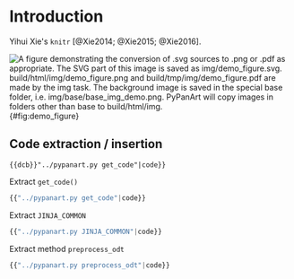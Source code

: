 # Introduction

Yihui Xie's `knitr` [@Xie2014; @Xie2015; @Xie2016].

![A figure demonstrating the conversion of `.svg` sources to `.png` or
`.pdf` as appropriate.
The SVG part of this image is saved as img/demo_figure.svg.
build/html/img/demo_figure.png and build/tmp/img/demo_figure.pdf are
made by the img task. The background image is saved in the special
`base` folder, i.e. img/base/base_img_demo.png. PyPanArt will copy
images in folders other than `base` to build/html/img.
]({{'demo_figure'|img}}){#fig:demo_figure}

## Code extraction / insertion

`{{dcb}}"../pypanart.py get_code"|code}}`

Extract `get_code()`
```python
{{"../pypanart.py get_code"|code}}
```

Extract `JINJA_COMMON`
```python
{{"../pypanart.py JINJA_COMMON"|code}}
```

Extract method `preprocess_odt`
```python
{{"../pypanart.py preprocess_odt"|code}}
```

